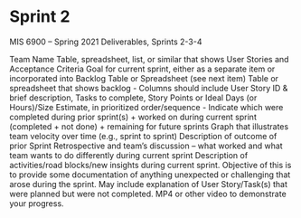 # Sprint 2

MIS 6900 – Spring 2021
Deliverables, Sprints 2-3-4

Team Name
Table, spreadsheet, list, or similar that shows User Stories and Acceptance Criteria
Goal for current sprint, either as a separate item or incorporated into Backlog Table or Spreadsheet (see next item)
Table or spreadsheet that shows backlog
    - Columns should include User Story ID & brief description, Tasks to complete, Story Points or Ideal Days (or Hours)/Size Estimate, in prioritized order/sequence
    - Indicate which were completed during prior sprint(s) + worked on during current sprint (completed + not done) + remaining for future sprints
Graph that illustrates team velocity over time (e.g., sprint to sprint)
Description of outcome of prior Sprint Retrospective and team’s discussion – what worked and what team wants to do differently during current sprint
Description of activities/road blocks/new insights during current sprint.  Objective of this is  to provide some documentation of anything unexpected or challenging that arose during the sprint.  May include explanation of User Story/Task(s) that were planned but were not completed.
MP4 or other video to demonstrate your progress.
